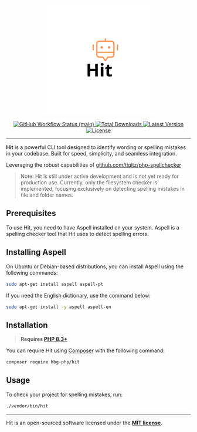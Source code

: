 
<p align="center">
    <img src="https://raw.githubusercontent.com/hbg-php/hit/main/docs/logo-hit.png" alt="Hit example" height="300">
    <p align="center">
        <!-- Badge GitHub Actions Workflow -->
        <a href="https://github.com/hbg-php/hit/actions">
            <img alt="GitHub Workflow Status (main)" src="https://img.shields.io/github/actions/workflow/status/hbg-php/hit/tests.yml">
        </a>
        <!-- Badge Total Downloads Packagist -->
        <a href="https://packagist.org/packages/hbg-php/hit">
            <img alt="Total Downloads" src="https://img.shields.io/packagist/dt/hbg-php/hit">
        </a>
        <!-- Badge Latest Version Packagist -->
        <a href="https://packagist.org/packages/hbg-php/hit">
            <img alt="Latest Version" src="https://img.shields.io/packagist/v/hbg-php/hit">
        </a>
        <!-- Badge License -->
        <a href="https://packagist.org/packages/hbg-php/hit">
            <img alt="License" src="https://img.shields.io/packagist/l/hbg-php/hit">
        </a>
    </p>
</p>

------

**Hit** is a powerful CLI tool designed to identify wording or spelling mistakes in your codebase. Built for speed, simplicity, and seamless integration.

Leveraging the robust capabilities of [github.com/tigitz/php-spellchecker](https://github.com/tigitz/php-spellchecker)

> Note: Hit is still under active development and is not yet ready for production use. Currently, only the filesystem checker is implemented, focusing exclusively on detecting spelling mistakes in file and folder names.

## Prerequisites
To use Hit, you need to have Aspell installed on your system. Aspell is a spelling checker tool that Hit uses to detect spelling errors.

## Installing Aspell
On Ubuntu or Debian-based distributions, you can install Aspell using the following commands:

```bash
sudo apt-get install aspell aspell-pt
```
If you need the English dictionary, use the command below:

```bash
sudo apt-get install -y aspell aspell-en
```

## Installation

> **Requires [PHP 8.3+](https://php.net/releases/)**

You can require Hit using [Composer](https://getcomposer.org) with the following command:

```bash
composer require hbg-php/hit
```

## Usage

To check your project for spelling mistakes, run:

```bash
./vendor/bin/hit
```

---

Hit is an open-sourced software licensed under the **[MIT license](https://opensource.org/licenses/MIT)**.